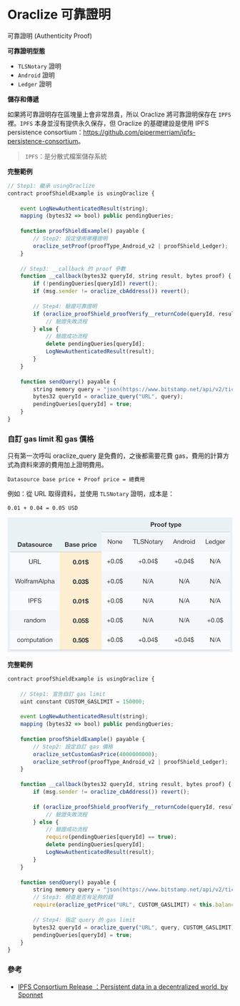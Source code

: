 # Oraclize 可靠證明

可靠證明 (Authenticity Proof)

**可靠證明型態**

* `TLSNotary` 證明
* `Android` 證明
* `Ledger` 證明

**儲存和傳遞**

如果將可靠證明存在區塊量上會非常昂貴，所以 Oraclize 將可靠證明保存在 `IPFS` 裡。`IPFS` 本身並沒有提供永久保存，但 Oraclize 的基礎建設是使用 IPFS persistence consortium：<https://github.com/pipermerriam/ipfs-persistence-consortium>。

> `IPFS`：是分散式檔案儲存系統

**完整範例**

```js
// Step1: 繼承 usingOraclize
contract proofShieldExample is usingOraclize {

    event LogNewAuthenticatedResult(string);
    mapping (bytes32 => bool) public pendingQueries;

    function proofShieldExample() payable {
        // Step2: 設定使用哪種證明
        oraclize_setProof(proofType_Android_v2 | proofShield_Ledger);
    }

    // Step3: __callback 的 proof 參數
    function __callback(bytes32 queryId, string result, bytes proof) {
        if (!pendingQueries[queryId]) revert();
        if (msg.sender != oraclize_cbAddress()) revert();

        // Step4: 驗證可靠證明
        if (oraclize_proofShield_proofVerify__returnCode(queryId, result, proof) != 0) {
            // 驗證失敗流程
        } else {
            // 驗證成功流程
            delete pendingQueries[queryId];
            LogNewAuthenticatedResult(result);
        }
    }

    function sendQuery() payable {
        string memory query = "json(https://www.bitstamp.net/api/v2/ticker/ethusd/).last";
        bytes32 queryId = oraclize_query("URL", query);
        pendingQueries[queryId] = true;
    }
}
```

### 自訂 gas limit 和 gas 價格

只有第一次呼叫 oraclize_query 是免費的，之後都需要花費 gas，費用的計算方式為資料來源的費用加上證明費用。

```
Datasource base price + Proof price = 總費用
```

例如：從 URL 取得資料，並使用 `TLSNotary` 證明，成本是：

```
0.01 + 0.04 = 0.05 USD
```

![](assets/oraclize/price.png)

**完整範例**

```js
contract proofShieldExample is usingOraclize {

    // Step1: 宣告自訂 gas limit
    uint constant CUSTOM_GASLIMIT = 150000;

    event LogNewAuthenticatedResult(string);
    mapping (bytes32 => bool) public pendingQueries;

    function proofShieldExample() payable {
        // Step2: 設定自訂 gas 價格
        oraclize_setCustomGasPrice(4000000000);
        oraclize_setProof(proofType_Android_v2 | proofShield_Ledger);
    }

    function __callback(bytes32 queryId, string result, bytes proof) {
        if (msg.sender != oraclize_cbAddress()) revert();

        if (oraclize_proofShield_proofVerify__returnCode(queryId, result, proof) != 0) {
            // 驗證失敗流程
        } else {
            // 驗證成功流程
            require(pendingQueries[queryId] == true);
            delete pendingQueries[queryId];
            LogNewAuthenticatedResult(result);
        }
    }

    function sendQuery() payable {
        string memory query = "json(https://www.bitstamp.net/api/v2/ticker/ethusd/).last";
        // Step3: 檢查是否有足夠的錢
        require(oraclize_getPrice("URL", CUSTOM_GASLIMIT) < this.balance), "not enough money");

        // Step4: 指定 query 的 gas limit
        bytes32 queryId = oraclize_query("URL", query, CUSTOM_GASLIMIT);
        pendingQueries[queryId] = true;
    }
}
```

### 參考

* [IPFS Consortium Release ：Persistent data in a decentralized world. by Sponnet](https://press.swarm.city/ipfs-consortium-release-6907f0b55bbf)